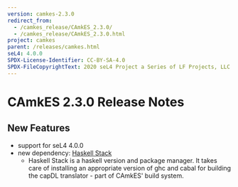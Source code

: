 ```yaml
---
version: camkes-2.3.0
redirect_from:
  - /camkes_release/CAmkES_2.3.0/
  - /camkes_release/CAmkES_2.3.0.html
project: camkes
parent: /releases/camkes.html
seL4: 4.0.0
SPDX-License-Identifier: CC-BY-SA-4.0
SPDX-FileCopyrightText: 2020 seL4 Project a Series of LF Projects, LLC.
---
```

# CAmkES 2.3.0 Release Notes


## New Features


- support for seL4 4.0.0
- new dependency: [Haskell Stack](http://haskellstack.org)
    -   Haskell Stack is a haskell version and package manager. It
        takes care of installing an appropriate version of ghc and
        cabal for building the capDL translator - part of CAmkES'
        build system.


